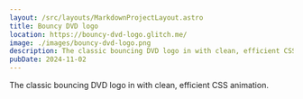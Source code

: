 ```yaml
---
layout: /src/layouts/MarkdownProjectLayout.astro
title: Bouncy DVD logo
location: https://bouncy-dvd-logo.glitch.me/
image: ./images/bouncy-dvd-logo.png
description: The classic bouncing DVD logo in with clean, efficient CSS animation.
pubDate: 2024-11-02
---
```

The classic bouncing DVD logo in with clean, efficient CSS animation.